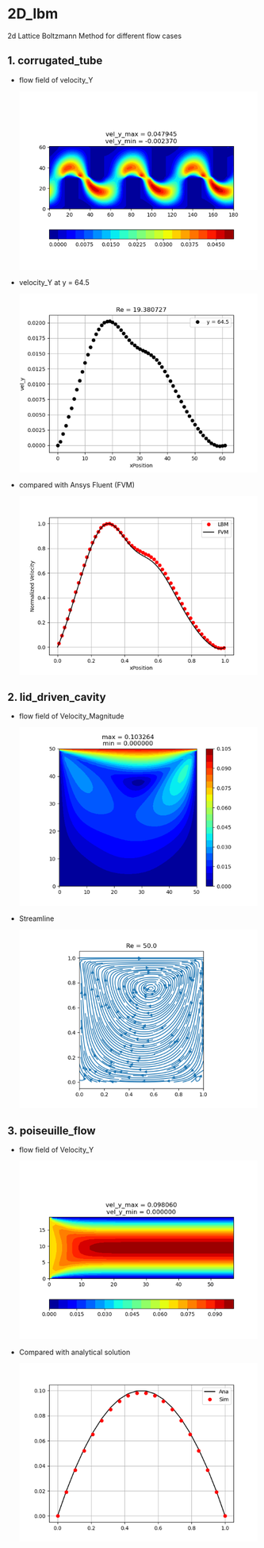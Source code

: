 # 2D_lbm
2d Lattice Boltzmann Method for different flow cases

## 1. corrugated_tube

- flow field of velocity_Y

  ![velocity_Y](corrugated_tube/velocity_Y.png)

- velocity_Y at y = 64.5

  ![velocity_Y_in_line](corrugated_tube/velocity_Y_in_line.png)

- compared with Ansys Fluent (FVM)

  ![velocity_compare](corrugated_tube/velocity_compare.png)

## 2. lid_driven_cavity

- flow field of Velocity_Magnitude

  ![Velocity_Magnitude](lid_driven_cavity/Velocity_Magnitude.png)

- Streamline

  ![Streamline](lid_driven_cavity/Streamline.png)

## 3. poiseuille_flow

- flow field of Velocity_Y

  ![velocity_Y](poiseuille_flow/velocity_Y.png)

- Compared with analytical solution

  ![Velocity_Compare](poiseuille_flow/Velocity_Compare.png)

  
